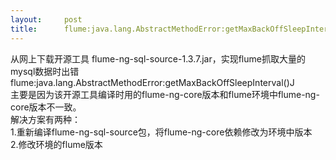 ```yaml
---
layout:     post
title:      flume:java.lang.AbstractMethodError:getMaxBackOffSleepInterval()J
---
```

<div id="article_content" class="article_content clearfix csdn-tracking-statistics" data-pid="blog" data-mod="popu_307" data-dsm="post">
								            <div id="content_views" class="markdown_views prism-atom-one-dark">
							<!-- flowchart 箭头图标 勿删 -->
							<svg xmlns="http://www.w3.org/2000/svg" style="display: none;"><path stroke-linecap="round" d="M5,0 0,2.5 5,5z" id="raphael-marker-block" style="-webkit-tap-highlight-color: rgba(0, 0, 0, 0);"></path></svg>
							<p>从网上下载开源工具 flume-ng-sql-source-1.3.7.jar，实现flume抓取大量的mysql数据时出错 <br>
flume:java.lang.AbstractMethodError:getMaxBackOffSleepInterval()J <br>
主要是因为该开源工具编译时用的flume-ng-core版本和flume环境中flume-ng-core版本不一致。 <br>
解决方案有两种： <br>
1.重新编译flume-ng-sql-source包，将flume-ng-core依赖修改为环境中版本 <br>
2.修改环境的flume版本</p>            </div>
						<link href="https://csdnimg.cn/release/phoenix/mdeditor/markdown_views-9e5741c4b9.css" rel="stylesheet">
                </div>